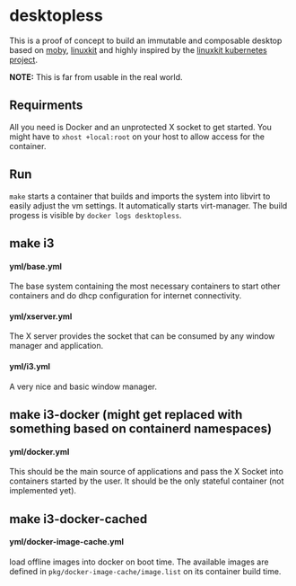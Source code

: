 # desktopless
This is a proof of concept to build an immutable and composable desktop based on [moby](https://github.com/moby/tool), [linuxkit](https://github.com/linuxkit/linuxkit/) and highly inspired by the [linuxkit kubernetes project](https://github.com/linuxkit/kubernetes).

**NOTE:** This is far from usable in the real world.
## Requirments
All you need is Docker and an unprotected X socket to get started. You might have to `xhost +local:root` on your host to allow access for the container.

## Run
`make` starts a container that builds and imports the system into libvirt to easily adjust the vm settings. It automatically starts virt-manager. The build progess is visible by `docker logs desktopless`.

## make i3
#### yml/base.yml
The base system containing the most necessary containers to start other containers and do dhcp configuration for internet connectivity.
#### yml/xserver.yml
The X server provides the socket that can be consumed by any window manager and application.
#### yml/i3.yml
A very nice and basic window manager.
## make i3-docker (might get replaced with something based on containerd namespaces)
#### yml/docker.yml
This should be the main source of applications and pass the X Socket into containers started by the user. It should be the only stateful container (not implemented yet).
## make i3-docker-cached
#### yml/docker-image-cache.yml
load offline images into docker on boot time. The available images are defined in `pkg/docker-image-cache/image.list` on its container build time.
